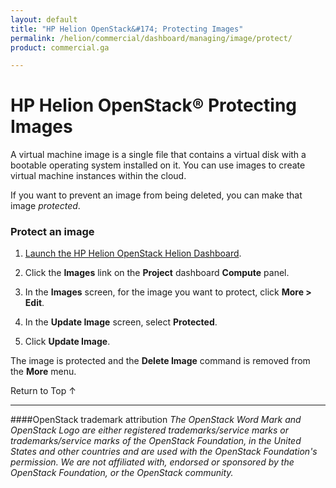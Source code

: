```yaml
---
layout: default
title: "HP Helion OpenStack&#174; Protecting Images"
permalink: /helion/commercial/dashboard/managing/image/protect/
product: commercial.ga

---
```

<!--UNDER REVISION-->

<script>

function PageRefresh {
onLoad="window.refresh"
}

PageRefresh();

</script>

<!--
<p style="font-size: small;"> <a href="/helion/commercial/ga1/install/">&#9664; PREV</a> | <a href="/helion/commercial/ga1/install-overview/">&#9650; UP</a> | <a href="/helion/commercial/ga1/">NEXT &#9654;</a> </p>
-->

# HP Helion OpenStack&#174; Protecting Images

A virtual machine image is a single file that contains a virtual disk with a bootable operating system installed on it. You can use images to create virtual machine instances within the cloud. </p>

If you want to prevent an image from being deleted, you can make that image <em>protected</em>. </p>

### Protect an image ###

1. [Launch the HP Helion OpenStack Helion Dashboard](/helion/openstack/dashboard/login/).

2. Click the <strong>Images</strong> link on the <strong>Project</strong> dashboard <strong>Compute</strong> panel.</p>

3. In the <strong>Images</strong> screen, for the image you want to protect, click <strong>More &gt; Edit</strong>.</p>

4. In the <strong>Update Image</strong> screen, select <strong>Protected</strong>.</p>

5. Click <strong>Update Image</strong>.</p>

The image is protected and the <strong>Delete Image</strong> command is removed from the <strong>More</strong> menu.</p>

<a href="#top" style="padding:14px 0px 14px 0px; text-decoration: none;"> Return to Top &#8593; </a></p>


----
####OpenStack trademark attribution
*The OpenStack Word Mark and OpenStack Logo are either registered trademarks/service marks or trademarks/service marks of the OpenStack Foundation, in the United States and other countries and are used with the OpenStack Foundation's permission. We are not affiliated with, endorsed or sponsored by the OpenStack Foundation, or the OpenStack community.*